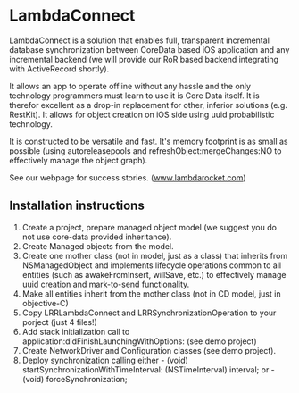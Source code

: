 # LambdaConnect

LambdaConnect is a solution that enables full, transparent incremental database synchronization between CoreData based iOS application and any incremental backend (we will provide our RoR based backend integrating with ActiveRecord shortly).

It allows an app to operate offline without any hassle and the only technology programmers must learn to use it is Core Data itself. It is therefor excellent as a drop-in replacement for other, inferior solutions (e.g. RestKit).
It allows for object creation on iOS side using uuid probabilistic technology.

It is constructed to be versatile and fast. It's memory footprint is as small as possible (using autoreleasepools and refreshObject:mergeChanges:NO to effectively manage the object graph).

See our webpage for success stories. (www.lambdarocket.com) 

## Installation instructions

1. Create a project, prepare managed object model (we suggest you do not use core-data provided inheritance).
2. Create Managed objects from the model.
3. Create one mother class (not in model, just as a class) that inherits from NSManagedObject and implements lifecycle operations common to all entities (such as awakeFromInsert, willSave, etc.) to effectively manage uuid creation and mark-to-send functionality.
4. Make all entities inherit from the mother class (not in CD model, just in objective-C)
5. Copy LRRLambdaConnect and LRRSynchronizationOperation to your porject (just 4 files!)
6. Add stack initialization call to application:didFinishLaunchingWithOptions: (see demo project)
7. Create NetworkDriver and Configuration classes (see demo project).
8. Deploy synchronization calling either - (void) startSynchronizationWithTimeInterval: (NSTimeInterval) interval; or - (void) forceSynchronization;
